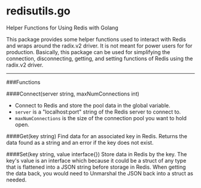 # redisutils.go
Helper Functions for Using Redis with Golang

This package provides some helper functions used to interact with Redis and wraps around the radix.v2 driver.  It is not meant for power users for for production.
Basically, this package can be used for simplifying the connection, disconnecting, getting, and setting functions of Redis using the radix.v2 driver.

---

###Functions

####Connect(server string, maxNumConnections int)
- Connect to Redis and store the pool data in the global variable.
- `server` is a "localhost:port" string of the Redis server to connect to.
- `maxNumConnections` is the size of the connection pool you want to hold open.

####Get(key string)
Find data for an associated key in Redis.  Returns the data found as a string and an error if the key does not exist.

####Set(key string, value interface{})
Store data in Redis by the key.  The key's value is an interface which because it could be a struct of any type that is flattened into a JSON string before storage in Redis.  When getting the data back, you would need to Unmarshal the JSON back into a struct as needed.
